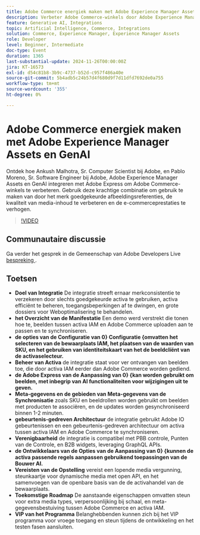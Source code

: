 ```yaml
---
title: Adobe Commerce energiek maken met Adobe Experience Manager Assets en GenAI
description: Verbeter Adobe Commerce-winkels door Adobe Experience Manager Assets en GenAI te integreren met Adobe Express om imagereferenties te gebruiken die door het merk zijn goedgekeurd, de kwaliteit van media-inhoud te verbeteren en de e-commerceprestaties te verhogen.
feature: Generative AI, Integrations
topic: Artificial Intelligence, Commerce, Integrations
solution: Commerce, Experience Manager, Experience Manager Assets
role: Developer
level: Beginner, Intermediate
doc-type: Event
duration: 1365
last-substantial-update: 2024-11-26T00:00:00Z
jira: KT-16573
exl-id: d54c81b8-3b9c-4737-b52d-c957f486a40e
source-git-commit: 5b4adb5c24b57d4f680d9f7d11dfd7692de0a755
workflow-type: tm+mt
source-wordcount: '355'
ht-degree: 0%

---
```


# Adobe Commerce energiek maken met Adobe Experience Manager Assets en GenAI

Ontdek hoe Ankush Malhotra, Sr. Computer Scientist bij Adobe, en Pablo Moreno, Sr. Software Engineer bij Adobe, Adobe Experience Manager Assets en GenAI integreren met Adobe Express om Adobe Commerce-winkels te verbeteren. Gebruik deze krachtige combinatie om gebruik te maken van door het merk goedgekeurde afbeeldingsreferenties, de kwaliteit van media-inhoud te verbeteren en de e-commerceprestaties te verhogen.

>[!VIDEO](https://video.tv.adobe.com/v/3440400/?learn=on&enablevpops)

## Communautaire discussie

Ga verder het gesprek in de Gemeenschap van Adobe Developers Live [ bespreking ](https://adobe.ly/40CS6CP).

## Toetsen

* **Doel van Integratie** De integratie streeft ernaar merkconsistentie te verzekeren door slechts goedgekeurde activa te gebruiken, activa efficiënt te beheren, toegangsbeperkingen af te dwingen, en grote dossiers voor Weboptimalisering te behandelen.
* **het Overzicht van de Manifestatie** Een demo werd verstrekt die tonen hoe te, beelden tussen activa IAM en Adobe Commerce uploaden aan te passen en te synchroniseren.
* **de opties van de Configuratie van 0} Configuratie {omvatten het selecteren van de bewaarplaats IAM, het plaatsen van de waarden van SKU, en het gebruiken van identiteitskaart van het de beeldcliënt van de activaselecteur.**
* **Beheer van Activa** de integratie staat voor ver ontvangen van beelden toe, die door activa IAM eerder dan Adobe Commerce worden gediend.
* **de Adobe Express van de Aanpassing van 0} {kan worden gebruikt om beelden, met inbegrip van AI functionaliteiten voor wijzigingen uit te geven.**
* **Meta-gegevens en de gebieden van Meta-gegevens van de Synchronisatie** zoals SKU en beeldrollen worden gebruikt om beelden met producten te associëren, en de updates worden gesynchroniseerd binnen 1-2 minuten.
* **gebeurtenis-gedreven Architectuur** de integratie gebruikt Adobe IO gebeurtenissen en een gebeurtenis-gedreven architectuur om activa tussen activa IAM en Adobe Commerce te synchroniseren.
* **Verenigbaarheid** de integratie is compatibel met PBB controle, Punten van de Controle, en B2B widgets, leveraging GraphQL APIs.
* **de Ontwikkelaars van de Opties van de Aanpassing van 0} {kunnen de activa passende regels aanpassen gebruikend toepassingen van de Bouwer AI.**
* **Vereisten van de Opstelling** vereist een lopende media vergunning, steunkaartje voor dynamische media met open API, en het samenvoegen van de openbare basis van de de activahandel van de bewaarplaats.
* **Toekomstige Roadmap** De aanstaande eigenschappen omvatten steun voor extra media types, verpersoonlijking bij schaal, en meta-gegevensbestuiving tussen Adobe Commerce en activa IAM.
* **VIP van het Programma** Belanghebbenden kunnen zich bij het VIP programma voor vroege toegang en steun tijdens de ontwikkeling en het testen fasen aansluiten.
